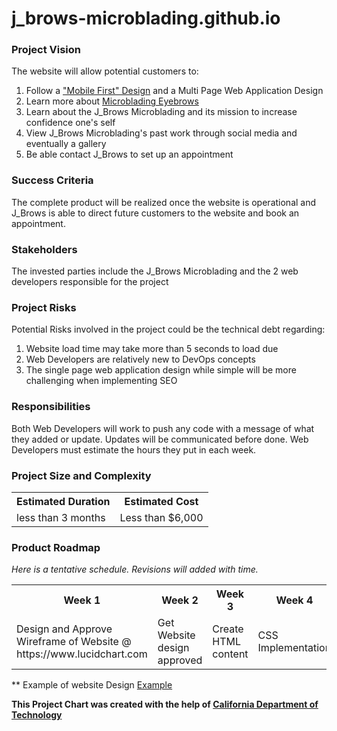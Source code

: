 # j_brows-microblading.github.io

### Project Vision
The website will allow potential customers to:
  1. Follow a ["Mobile First" Design](https://medium.com/@Vincentxia77/what-is-mobile-first-design-why-its-important-how-to-make-it-7d3cf2e29d00) and a Multi Page Web Application Design
  2. Learn more about [Microblading Eyebrows](https://en.wikipedia.org/wiki/Microblading)
  3. Learn about the J_Brows Microblading and its mission to increase confidence one's self
  4. View J_Brows Microblading's past work through social media and eventually a gallery
  5. Be able contact J_Brows to set up an appointment

### Success Criteria
 The complete product will be realized once the website is operational and J_Brows is able to direct
 future customers to the website and book an appointment.

### Stakeholders
 The invested parties include the J_Brows Microblading and the 2 web developers responsible for the project

### Project Risks
 Potential Risks involved in the project could be the technical debt regarding:
  1. Website load time may take more than 5 seconds to load due
  2. Web Developers are relatively new to DevOps concepts
  3. The single page web application design while simple will be more challenging when implementing SEO

### Responsibilities
Both Web Developers will work to push any code with a message of what they added or update. Updates will be communicated before done. Web Developers must estimate the hours they put in each week.

### Project Size and Complexity

<table>
  <tr>
    <th>Estimated Duration</th>
    <th>Estimated Cost</th>
  </tr>
   <tr>
    <td>less than 3 months</td>
    <td>Less than $6,000</td>
  </tr>
</table>

### Product Roadmap

_Here is a tentative schedule. Revisions will added with time._

<table>
  <tr>
    <th>Week 1</th>
    <th>Week 2</th>
    <th>Week 3</th>
    <th>Week 4</th>
    <th>Week 5</th>
    <th>Week 6</th>
    <th>Week 7</th>
    <th>Week 8</th>

  </tr>
  <tr>
    <td> Design and Approve Wireframe of Website @ https://www.lucidchart.com</td>
    <td>Get Website design approved</td>
    <td>Create HTML content</td>
    <td>CSS Implementation</td>
    <td>Approve CSS design</td>
    <td>Javascript Implementation</td>
    <td>Debug Website</td>
    <td>Bootstrap Website</td>
  </tr>
</table

** Example of website Design
[Example](https://www.wix.com/website-template/view/html/2392?siteId=f462339b-55b9-44f6-9e3d-cf731be8f2f9&metaSiteId=5a0ef9eb-8698-46c6-80a0-ff9d86812d92&originUrl=https%3A%2F%2Fwww.wix.com%2Fwebsite%2Ftemplates%2Fhtml%2Ffashion-beauty)

**This Project Chart was created with the help of
[California Department of Technology](https://projectresources.cdt.ca.gov/agile/the-agile-project-charter/)**
